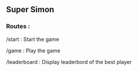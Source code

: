 ## Super Simon

### Routes :
/start : Start the game

/game : Play the game

/leaderboard : Display leaderbord of the best player

